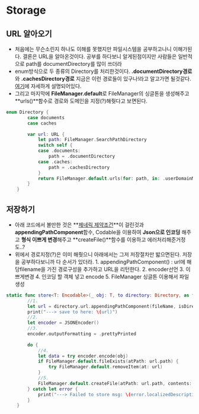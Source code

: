 #  Storage
## URL 알아오기
- 처음에는 무슨소린지 하나도 이해를 못했지만 파일시스템을 공부하고나니 이해가된다. 결론은 URL을 알아온것이다. 공부를 하다보니 알게된점이지만 사람들은 일반적으로 path를 documentDirectory를 많이 쓰더라
- enum방식으로 두 종류의 Directory를 처리한것이다. **.documentDirectory경로**와 **.cachesDirectory경로** 지금은 이런 경로들이 있구나!라고 알고가면 될것같다. [여기](https://jinnify.tistory.com/26)에 자세하게 설명되어있다.
- 그리고 마지막에 **FileManager.default**로 FileManager의 싱글톤을 생성해주고 **urls()**함수로 경로와 도메인을 지정(?)해줫다고 보면된다.
```swift
enum Directory {
        case documents
        case caches
        
        var url: URL {
            let path: FileManager.SearchPathDirectory
            switch self {
            case .documents:
                path = .documentDirectory
            case .caches:
                path = .cachesDirectory
            }
            return FileManager.default.urls(for: path, in: .userDomainMask).first!
        }
    }
```

## 저장하기
- 아래 코드에서 볼만한 것은 **[제네릭 제약조건](https://github.com/JongPyoAhn/TodoList/blob/main/Explanation/Generic.md)**이 걸린것과 **appendingPathComponent**함수, Codable을 이용하여 **Json으로 인코딩** 해주고 **형식 이쁘게 변경**해주고 **createFile()**함수를 이용하고 에러처리해준거정도..?
- 위에서 경로지정(?)은 이미 해줫으니 아래에서는 그저 저장절차만 밟으면된다. 저장을 공부하다보니까 다 순서가 있더라.
        1. appendingPathComponent() : url에 해당filename을 가진 경로구성을 추가하고 URL을 리턴한다.
        2. encoder선언
        3. 이쁘게변경
        4. 인코딩 할 객체 넣고 encode
        5. FileManager 싱글톤 이용해서 파일생성
```swift
static func store<T: Encodable>(_ obj: T, to directory: Directory, as fileName: String) {
        //1.
        let url = directory.url.appendingPathComponent(fileName, isDirectory: false)
        print("---> save to here: \(url)")
        //2.
        let encoder = JSONEncoder()
        //3.
        encoder.outputFormatting = .prettyPrinted
        
        do {
            //4.
            let data = try encoder.encode(obj)
            if FileManager.default.fileExists(atPath: url.path) {
                try FileManager.default.removeItem(at: url)
            }
            //5.
            FileManager.default.createFile(atPath: url.path, contents: data, attributes: nil)
        } catch let error {
            print("---> Failed to store msg: \(error.localizedDescription)")
        }
    }
```
